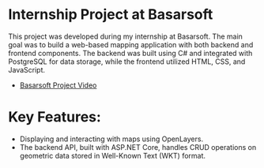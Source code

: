 # Internship Project at Basarsoft
This project was developed during my internship at Basarsoft. The main goal was to build a web-based mapping application with both backend and frontend components. The backend was built using C# and integrated with PostgreSQL for data storage, while the frontend utilized HTML, CSS, and JavaScript.
- [Basarsoft Project Video](https://www.youtube.com/watch?v=Hl7LqOrwYRI)

# Key Features:
- Displaying and interacting with maps using OpenLayers.
- The backend API, built with ASP.NET Core, handles CRUD operations on geometric data stored in Well-Known Text (WKT) format.
